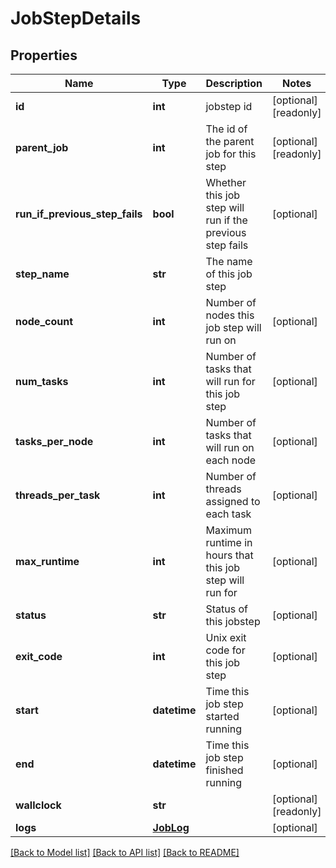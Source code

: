 # JobStepDetails

## Properties
Name | Type | Description | Notes
------------ | ------------- | ------------- | -------------
**id** | **int** | jobstep id | [optional] [readonly] 
**parent_job** | **int** | The id of the parent job for this step | [optional] [readonly] 
**run_if_previous_step_fails** | **bool** | Whether this job step will run if the previous step fails | [optional] 
**step_name** | **str** | The name of this job step | 
**node_count** | **int** | Number of nodes this job step will run on | [optional] 
**num_tasks** | **int** | Number of tasks that will run for this job step | [optional] 
**tasks_per_node** | **int** | Number of tasks that will run on each node | [optional] 
**threads_per_task** | **int** | Number of threads assigned to each task | [optional] 
**max_runtime** | **int** | Maximum runtime in hours that this job step will run for | [optional] 
**status** | **str** | Status of this jobstep | [optional] 
**exit_code** | **int** | Unix exit code for this job step | [optional] 
**start** | **datetime** | Time this job step started running | [optional] 
**end** | **datetime** | Time this job step finished running | [optional] 
**wallclock** | **str** |  | [optional] [readonly] 
**logs** | [**JobLog**](JobLog.md) |  | [optional] 

[[Back to Model list]](../README.md#documentation-for-models) [[Back to API list]](../README.md#documentation-for-api-endpoints) [[Back to README]](../README.md)



